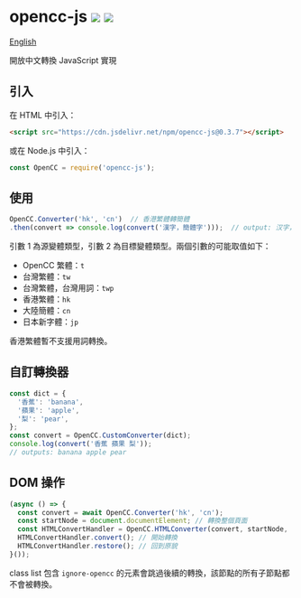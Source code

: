 # opencc-js [![](https://github.com/nk2028/opencc-js/workflows/Test/badge.svg)](https://github.com/nk2028/opencc-js/actions?query=workflow%3ATest) [![](https://data.jsdelivr.com/v1/package/npm/opencc-js/badge)](https://www.jsdelivr.com/package/npm/opencc-js)

[English](README-en.md)

開放中文轉換 JavaScript 實現

## 引入

在 HTML 中引入：

```html
<script src="https://cdn.jsdelivr.net/npm/opencc-js@0.3.7"></script>
```

或在 Node.js 中引入：

```javascript
const OpenCC = require('opencc-js');
```

## 使用

```javascript
OpenCC.Converter('hk', 'cn')  // 香港繁體轉簡體
.then(convert => console.log(convert('漢字，簡體字')));  // output: 汉字，简体字
```

引數 1 為源變體類型，引數 2 為目標變體類型。兩個引數的可能取值如下：

- OpenCC 繁體：`t`
- 台灣繁體：`tw`
- 台灣繁體，台灣用詞：`twp`
- 香港繁體：`hk`
- 大陸簡體：`cn`
- 日本新字體：`jp`

香港繁體暫不支援用詞轉換。

## 自訂轉換器

```javascript
const dict = {
  '香蕉': 'banana',
  '蘋果': 'apple',
  '梨': 'pear',
};
const convert = OpenCC.CustomConverter(dict);
console.log(convert('香蕉 蘋果 梨'));
// outputs: banana apple pear
```

## DOM 操作

```javascript
(async () => {
  const convert = await OpenCC.Converter('hk', 'cn');
  const startNode = document.documentElement; // 轉換整個頁面
  const HTMLConvertHandler = OpenCC.HTMLConverter(convert, startNode, 'zh-HK', 'zh-CN'); // 將所有 zh-HK 標籤轉為 zh-CN 標籤
  HTMLConvertHandler.convert(); // 開始轉換
  HTMLConvertHandler.restore(); // 回到原貌
}());
```

class list 包含 `ignore-opencc` 的元素會跳過後續的轉換，該節點的所有子節點都不會被轉換。
